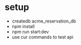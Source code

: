 # setup

- createdb acme_reservation_db
- npm install
- npm run start:dev
- use cur commands to test api